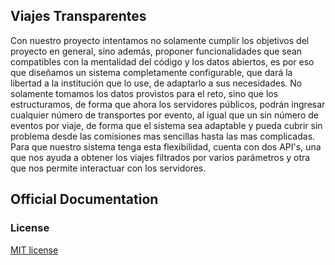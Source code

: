 ## Viajes Transparentes

Con nuestro proyecto intentamos no solamente cumplir los objetivos del proyecto en general, sino además, proponer funcionalidades que sean compatibles con la mentalidad del código y los datos abiertos, es por eso que diseñamos un sistema completamente configurable, que dará la libertad a la institución que lo use, de adaptarlo a sus necesidades.
No solamente tomamos los datos provistos para el reto, sino que los estructuramos, de forma que ahora los servidores públicos, podrán ingresar cualquier número de transportes por evento, al igual que un sin número de eventos por viaje, de forma que el sistema sea adaptable y pueda cubrir sin problema desde las comisiones mas sencillas hasta las mas complicadas. 
Para que nuestro sistema tenga esta flexibilidad, cuenta con dos API's, una que nos ayuda a obtener los viajes filtrados por varios parámetros y otra que nos permite interactuar con los servidores.

## Official Documentation


### License

[MIT license](http://opensource.org/licenses/MIT)
